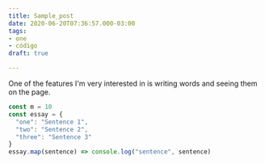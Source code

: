 ```yaml
---
title: Sample_post
date: 2020-06-20T07:36:57.000-03:00
tags:
- one
- código
draft: true

---
```

One of the features I'm very interested in is writing words and seeing them on the page.

```javascript
const m = 10
const essay = { 
  "one": "Sentence 1",
  "two": "Sentence 2",
  "three": "Sentence 3"
}
essay.map(sentence) => console.log("sentence", sentence)
```
